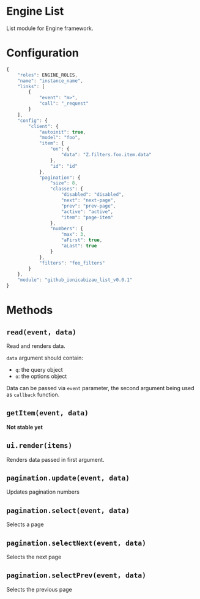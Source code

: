 Engine List
===========

List module for Engine framework.

# Configuration
```js
{
    "roles": ENGINE_ROLES,
    "name": "instance_name",
    "links": [
        {
            "event": "m>",
            "call": "_request"
        }
    ],
    "config": {
        "client": {
            "autoinit": true,
            "model": "foo",
            "item": {
                "on": {
                    "data": "Z.filters.foo.item.data"
                },
                "id": "id"
            },
            "pagination": {
                "size": 8,
                "classes": {
                    "disabled": "disabled",
                    "next": "next-page",
                    "prev": "prev-page",
                    "active": "active",
                    "item": "page-item"
                },
                "numbers": {
                    "max": 3,
                    "aFirst": true,
                    "aLast": true
                }
            },
            "filters": "foo_filters"
        }
    },
    "module": "github_ionicabizau_list_v0.0.1"
}
```

# Methods

## `read(event, data)`
Read and renders data.

`data` argument should contain:
 - `q`: the query object
 - `o`: the options object

Data can be passed via `event` parameter, the second argument being used as `callback` function.

## `getItem(event, data)`
**Not stable yet**

## `ui.render(items)`
Renders data passed in first argument.

## `pagination.update(event, data)`
Updates pagination numbers

## `pagination.select(event, data)`
Selects a page

## `pagination.selectNext(event, data)`
Selects the next page

## `pagination.selectPrev(event, data)`
Selects the previous page
